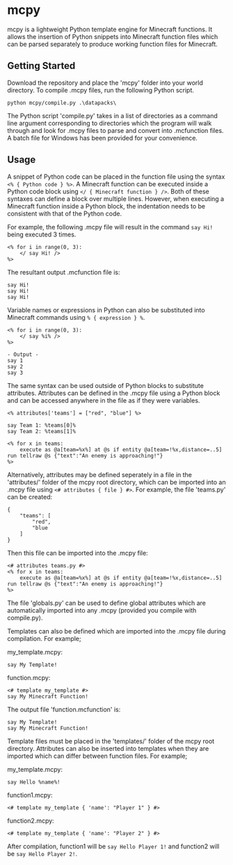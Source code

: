 # mcpy
mcpy is a lightweight Python template engine for Minecraft functions. It allows the insertion of Python snippets into Minecraft function files which can be parsed separately to produce working function files for Minecraft.

## Getting Started
Download the repository and place the 'mcpy' folder into your world directory. To compile .mcpy files, run the following Python script.
```
python mcpy/compile.py .\datapacks\
```
The Python script 'compile.py' takes in a list of directories as a command line argument corresponding to directories which the program will walk through and look for .mcpy files to parse and convert into .mcfunction files. A batch file for Windows has been provided for your convenience.

## Usage
A snippet of Python code can be placed in the function file using the syntax `<% { Python code } %>`. A Minecraft function can be executed inside a Python code block using `</ { Minecraft function } />`. Both of these syntaxes can define a block over multiple lines. However, when executing a Minecraft function inside a Python block, the indentation needs to be consistent with that of the Python code.

For example, the following .mcpy file will result in the command `say Hi!` being executed 3 times.
```
<% for i in range(0, 3):
    </ say Hi! />
%>
```
The resultant output .mcfunction file is:
```
say Hi!
say Hi!
say Hi!
```
Variable names or expressions in Python can also be substituted into Minecraft commands using `% { expression } %`.
```
<% for i in range(0, 3):
    </ say %i% />
%>

- Output -
say 1
say 2
say 3
```
The same syntax can be used outside of Python blocks to substitute attributes. Attributes can be defined in the .mcpy file using a Python block and can be accessed anywhere in the file as if they were variables.
```
<% attributes['teams'] = ["red", "blue"] %>

say Team 1: %teams[0]%
say Team 2: %teams[1]%

<% for x in teams:
    execute as @a[team=%x%] at @s if entity @a[team=!%x,distance=..5] run tellraw @s {"text":"An enemy is approaching!"}
%>
```
Alternatively, attributes may be defined seperately in a file in the 'attributes/' folder of the mcpy root directory, which can be imported into an .mcpy file using `<# attributes { file } #>`. For example, the file 'teams.py' can be created:
```
{
    "teams": [
        "red",
        "blue
    ]
}
```
Then this file can be imported into the .mcpy file:
```
<# attributes teams.py #>
<% for x in teams:
    execute as @a[team=%x%] at @s if entity @a[team=!%x,distance=..5] run tellraw @s {"text":"An enemy is approaching!"}
%>
```
The file 'globals.py' can be used to define global attributes which are automatically imported into any .mcpy (provided you compile with compile.py).

Templates can also be defined which are imported into the .mcpy file during compilation. For example;

my_template.mcpy:
```
say My Template!
```
function.mcpy:
```
<# template my_template #>
say My Minecraft Function!
```
The output file 'function.mcfunction' is:
```
say My Template!
say My Minecraft Function!
```
Template files must be placed in the 'templates/' folder of the mcpy root directory. Attributes can also be inserted into templates when they are imported which can differ between function files. For example;

my_template.mcpy:
```
say Hello %name%!
```
function1.mcpy:
```
<# template my_template { 'name': "Player 1" } #>
```
function2.mcpy:
```
<# template my_template { 'name': "Player 2" } #>
```
After compilation, function1 will be `say Hello Player 1!` and function2 will be `say Hello Player 2!`.
